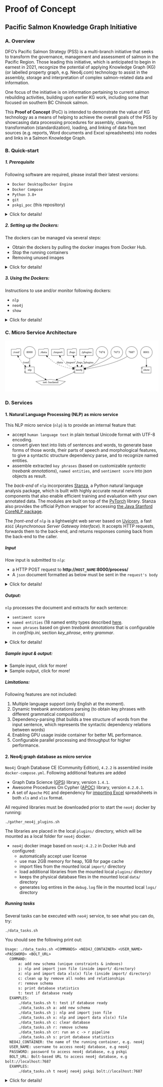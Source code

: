 # Proof of Concept
## Pacific Salmon Knowledge Graph Initiative

### A. Overview
DFO’s Pacific Salmon Strategy (PSS) is a multi-branch initiative that seeks to transform the governance, management and assessment of salmon in the Pacific Region. Those leading this initiative, which is anticipated to begin in earnest in 2021, recognize the potential of applying Knowledge Graph (KG) (or labelled property graph, e.g. Neo4j.com) technology to assist in the assembly, storage and interpretation of complex salmon-related data and information.

One focus of the initiative is on information pertaining to current salmon rebuilding activities, building upon earlier KG work, including some that focused on southern BC Chinook salmon.

This **Proof of Concept** (PoC) is intended to demonstrate the value of KG technology as a means of helping to achieve the overall goals of the PSS by showcasing data processing procedures for assembly, cleaning, transformation (standardization), loading, and linking of data from text sources (e.g. reports, Word documents and Excel spreadsheets) into nodes and links in a Salmon Knowledge Graph.

### B. Quick-start

##### 1. Prerequisite

Following software are required, please install their latest versions:
- `Docker Desktop`/`Docker Engine`
- `Docker Compose`
- `Python 3.8+`
- `git`
- `pskgi_poc` (this repository)

<details><summary>Click for details!</summary>

###### Step 1 - Install `Docker Desktop`/`Docker Engine`
For macOS or Windows install [Docker Desktop](https://docs.docker.com/desktop/).

For people who know what WSL is: Installing `Windows Subsystem for Linux 2`, a.k.a `WSL2` is highly recommended before installing Docker Desktop.

For Linux, install [Docker Engine](https://docs.docker.com/engine/).

**Important**: it is recommended that at least 6GB memory and 10GB disk space allowed for Docker Desktop. Check the `Preferences`, and then `Resources` menu-item of the `Docker` top menu icon to adjust them.

###### Step 2 - Install `Docker Compose`
For all system, install [Docker Compose](https://docs.docker.com/compose/).

###### Step 3 - Install `git`
Make sure that you have `git` install on your system.

- For Windows: Download [Git for Windows](https://git-scm.com/download/win) and install it.

- For macOS: install [homebrew](https://brew.sh), and then in Terminal:

      brew install git

- For Debian-based Linux:

      sudo apt update
      sudo apt upgrade
      sudo apt install git


- For RPM-based Linux:

      sudo yum upgrade
      sudo yum install git

*For Ubuntu: in case permission error is encountered at the first run of docker-compose, try to create the docker user group and add yourself to it*

    sudo groupadd docker
    sudo usermod -aG docker ${USER}

###### Step 4 - Install `Python`
Follow instructions this [guide](https://installpython3.com/).

###### Step 5 - Install `pskgi_poc` (this repository):
Check out the [repo](https://github.com/nghia71/pskgi_poc) by opening a Terminal or Command Prompt on your system, go to a directory where you want to place this repository, and type:

    git clone https://github.com/nghia71/pskgi_poc.git
    cd pskgi_poc

</details>

##### 2. Setting up the Dockers:
The dockers can be managed via several steps:
- Obtain the dockers by pulling the docker images from Docker Hub.
- Stop the running containers
- Removing unused images

<details><summary>Click for details!</summary>

Make sure that all requirements in `1. Prerequisite` are satisfied.
It it **important** to note that all `docker` and `docker-compose` command must be execute inside the `pskgi_poc` repo directory, where the `docker-compose.yml` is present.

###### a. Obtain the dockers by pulling the built docker images from [repositories](https://hub.docker.com/repository/docker/nghiadh/nlp) on Docker Hub, create the containers, and run them

    docker-compose pull
    docker-compose up --no-build

*Note: it will takes sometimes to download about 2GB image.*

Add a `-d` option if you want them run in the background

    docker-compose up -d --no-build

***[Optional]: Build the docker images, create the containers, and run them***

Rebuild the image:

    docker-compose up --build

*Note: it will takes sometimes to download `PyTorch` (700MB), and neural English language models for `stanza`.*

Add a `-d` option if you want them run in the background

    docker-compose up -d --build

Later invocations:

    docker-compose up


###### b. Stop the running containers

If they are running on the console (i.e. without `-d` option). Press `Ctrl+C` to gracefully shutdow.

You can also stop it from the other Terminal (in `pskgi_poc` directory):

    docker-compose down

###### c. Removing unused images

    docker image prune

*Note: it is worth to run because it can remove over 3.5GB temporary data produced during the build of the docker image*

</details>

##### 3. Using the Dockers:

Instructions to use and/or monitor following dockers:
- `nlp`
- `neo4j`
- `show`

<details><summary>Click for details!</summary>

##### a. `nlp`:

Assume that you are in `pskgi_poc` directory, check if it's running:

    cd test

**For macOS, Linux**

    ./check_nlp.sh http://127.0.0.1:8000/

**For Windows**

Assume that you are in `pskgi_poc` directory, check if it's running:

    check_nlp.bat http://127.0.0.1:8000/

If the script prints `"OK"`, the service is ready, then test it with proper input. You should see `json` output on the console.

**For macOS, Linux**

    ./test_nlp.sh http://127.0.0.1:8000/process/ nlp_input.txt

**For Windows**

    test_nlp.bat http://127.0.0.1:8000/process/ nlp_input.txt


*Note 1: the `nlp` docker is accessible from anywhere if the host's IP and port 8000 is reachable.*

*Note 2: see the Input and Output sections of the Natural Language Processing (NLP) micro service for more details*

##### b. `neo4j`:

Assume that you are in `pskgi_poc` directory, check if it's running:

    cd test

**For macOS, Linux**

    ./data_tasks.sh t neo4j neo4j pskgi bolt://localhost:7687/

**For all OS**

You can start a browser and points it at http://localhost:7474/.

*Note 1: the `neo4j` docker is accessible from anywhere if the host's IP and port 7474 is reachable.*

Create a new set of unique constraints and indexes defined in a `Cypher Query Language` (`cql`) script, which is placed in the local `cql/` directory.

    ./data_tasks.sh a neo4j neo4j pskgi bolt://localhost:7687 cql/nlp_schema.cql

Import data from a `xlsx` formatted data file, placed in `import/` directory, for example `input.xlsx`. There is no need for prefix `import/` since `neo4j` will see it at the mounted volume inside the container.

    ./data_tasks.sh j neo4j neo4j pskgi bolt://localhost:7687 /input.xlsx psf_news\!A1:B6 http://nlp:8000/process/

Open the brower, go to http://localhost:7474, enter username (neo4j) and password (pskgi), type the below and press `[Ctrl/Cmd]+Enter`:

    MATCH (e:NE)-[:E_IN_S]->(s)<-[:E_IN_S]-(loc:LOC)-[:W_IN_E]-(w:LW)
      WHERE e.c IN ["Coho", "Chinook", "Chum", "Sockeye"] AND w.l = "river"
    WITH e, loc
      MATCH (e)-[:E_IN_D]->(d)<-[:K_IN_D]-(k:KP)-[:W_IN_K]-(w:LW)
        WHERE w.l IN ["habitat", "project", "grant"]
    WITH DISTINCT(d) AS d, e, COLLECT(DISTINCT(loc)) AS oc, COLLECT(DISTINCT(k)) AS kc
    RETURN DISTINCT(e) AS species, COLLECT([d, oc, kc]) AS mentioned_locations;

![Match locations, key phrases related to salmons in projects or grants](img/graph.png)

##### c. `show`:

  A simple docker, to host the interactive slideshow.

    docker-compose pull
    docker-compose up --no-build

  To build this docker:

    docker-compose up --build show

  Open the brower, go to http://localhost:7474, enter username (neo4j) and password (pskgi), type the below and press `[Ctrl/Cmd]+Enter`:

    :play http://localhost:8001/html/show.html

  and follow the instructions on the screen.

</details>

### C. Micro Service Architecture

![Docker services](img/docker-compose.png)

### D. Services

#### 1. Natural Language Processing (NLP) as micro service

This NLP micro service (`nlp`) is to provide an internal feature that:
- accept `human language text` in plain textual Unicode format with UTF-8 encoding.
- convert given text into lists of sentences and words, to generate base forms of those words, their parts of speech and morphological features, to give a syntactic structure dependency parse, and to recognize named entities.
- assemble extracted `key phrases` (based on customizable *syntactic treebank annotations*), `named entities`, and `sentiment score` into json objects as result.

The *back-end* of `nlp` incorporates [Stanza](https://stanfordnlp.github.io/stanza/), a Python natural language analysis package, which is built with highly accurate neural network components that also enable efficient training and evaluation with your own annotated data. The modules are built on top of the [PyTorch](https://pytorch.org) library. Stanza also provides the official Python wrapper for accessing [the Java Stanford CoreNLP package](https://stanfordnlp.github.io/CoreNLP/).

The *front-end* of `nlp` is a lightweight web server based on [Uvicorn](https://www.uvicorn.org), a fast `ASGI` (*Asynchronous Server Gateway Interface*). It accepts HTTP requests, forwards them to the back-end, and returns responses coming back from the back-end to the caller.

##### Input
How input is submitted to `nlp`:
- a HTTP POST request to **http://`HOST_NAME`:8000/process/**
- A `json` document formatted as below must be sent in the `request's body`

<details><summary>Click for details!</summary>


      ####################
      # Define the document model that the webapp receives from submission:
      # It is a json format:
      # {
      #   "u": the uid of the document, the webapp retains and returns it
      #   "c": the textual content of the document.
      # }

</details>

##### Output:
`nlp` processes the document and extracts for each sentence:
- `sentiment score`
- `named entities` (18 named entity types
described [here](https://stanfordnlp.github.io/stanza/available_models.html).
- `noun phrases` based on given *treebank annotations* that is configurable
in *conf/nlp.ini*, section *key_phrase*, entry *grammar*.

<details><summary>Click for details!</summary>

  Output is a `json` document in following format:

      {
          'u': the uid of the document
          'p': the processed content, see PostProcessor for more information
      }

  Processed document is represented by a list of sentences, each is a dictionary:

      {
          't': the original text of the sentence,
          's': the sentiment score (0, 1, 2), as a string,
          'e': list of extracted entities (see below),
          'k': list of extracted key phrases, for format see below
      }

    Extracted entities of a document is a list of dictionaries:

      {
          't': the entity type, one of the 18 named entity types, e.g. PERSON,
          'c': the textual content, for example `First Nations`,
          'w': list of words, each is a dictionary, see below
      }

    Extracted key phrases of a sentence is a list of dictionaries:

      {
          'c': the textual content, e.g. `restoration stock assessment activities`
          'w': list of words, each is a dictionary, see below
      }

    Extracted word in format of {'c': word text, 'l': lemmatized form}

    *Note: a key phrase is collected from a sentence by using treebank-specific grammar on the `xpos` property of each word in a sentence:*

      JJ? ((VB[G|N|D]|NN[P]?[S]?) (HYPH|IN|POS)*)* NN[P]?[S]?

</details>

##### Sample input & output:

<details>
  <summary>Sample input, click for more!</summary>

  Sample input from [PSF](https://www.psf.ca/news-media/238056-granted-16-south-vancouver-island-salmon-community-projects-pacific-salmon), this can be located at `test/nlp_input.txt`

      [
        {
          "u":"123",
          "c":"The Pacific Salmon Foundation (PSF) announces grants for 16 projects in the South Vancouver Island region, totalling $238,056 through the PSF Community Salmon Program (CSP). The total value of the projects, which includes community fundraising, contributions and volunteer time, is $1,488,711 and is focused on the rehabilitation of key Pacific salmon habitats and stock enhancement in the South Vancouver Island area."
        }
      ]
</details>

<details>
  <summary>Sample output, click for more!</summary>

  Sample output from processing of the above input.

    [
      {
       "p" : {
          "et" : [
             {
                "c" : "The Pacific Salmon Foundation (PSF)",
                "l" : [
                   "the",
                   "pacific",
                   "salmon",
                   "foundation",
                   "(",
                   "psf",
                   ")"
                ],
                "t" : "ORG"
             },
             {
                "c" : "16",
                "l" : [
                   "16"
                ],
                "t" : "CARDINAL"
             },
             {
                "c" : "South Vancouver Island",
                "l" : [
                   "south",
                   "vancouver",
                   "island"
                ],
                "t" : "LOC"
             },
             {
                "c" : "238,056",
                "l" : [
                   "238,056"
                ],
                "t" : "MONEY"
             },
             {
                "c" : "the PSF Community Salmon Program",
                "l" : [
                   "the",
                   "psf",
                   "community",
                   "salmon",
                   "program"
                ],
                "t" : "ORG"
             },
             {
                "c" : "CSP",
                "l" : [
                   "csp"
                ],
                "t" : "ORG"
             },
             {
                "c" : "1,488,711",
                "l" : [
                   "1,488,711"
                ],
                "t" : "MONEY"
             },
             {
                "c" : "Pacific",
                "l" : [
                   "pacific"
                ],
                "t" : "LOC"
             },
             {
                "c" : "South Vancouver Island",
                "l" : [
                   "south",
                   "vancouver",
                   "island"
                ],
                "t" : "LOC"
             }
          ],
          "st" : [
             {
                "kp" : [
                   {
                      "c" : "Pacific Salmon Foundation",
                      "l" : [
                         "pacific",
                         "salmon",
                         "foundation"
                      ]
                   },
                   {
                      "c" : "PSF",
                      "l" : [
                         "psf"
                      ]
                   },
                   {
                      "c" : "grants",
                      "l" : [
                         "grant"
                      ]
                   },
                   {
                      "c" : "projects",
                      "l" : [
                         "project"
                      ]
                   },
                   {
                      "c" : "South Vancouver Island region",
                      "l" : [
                         "south",
                         "vancouver",
                         "island",
                         "region"
                      ]
                   },
                   {
                      "c" : "PSF Community Salmon Program",
                      "l" : [
                         "psf",
                         "community",
                         "salmon",
                         "program"
                      ]
                   },
                   {
                      "c" : "CSP",
                      "l" : [
                         "csp"
                      ]
                   }
                ],
                "ot" : "The Pacific Salmon Foundation (PSF) announces grants for 16 projects in the South Vancouver Island region, totalling $238,056 through the PSF Community Salmon Program (CSP).",
                "sm" : 1
             },
             {
                "kp" : [
                   {
                      "c" : "total value",
                      "l" : [
                         "total",
                         "value"
                      ]
                   },
                   {
                      "c" : "projects",
                      "l" : [
                         "project"
                      ]
                   },
                   {
                      "c" : "community fundraising",
                      "l" : [
                         "community",
                         "fundraising"
                      ]
                   },
                   {
                      "c" : "contributions",
                      "l" : [
                         "contribution"
                      ]
                   },
                   {
                      "c" : "volunteer time",
                      "l" : [
                         "volunteer",
                         "time"
                      ]
                   },
                   {
                      "c" : "rehabilitation",
                      "l" : [
                         "rehabilitation"
                      ]
                   },
                   {
                      "c" : "key Pacific salmon habitats",
                      "l" : [
                         "key",
                         "pacific",
                         "salmon",
                         "habitat"
                      ]
                   },
                   {
                      "c" : "stock enhancement",
                      "l" : [
                         "stock",
                         "enhancement"
                      ]
                   },
                   {
                      "c" : "South Vancouver Island area",
                      "l" : [
                         "south",
                         "vancouver",
                         "island",
                         "area"
                      ]
                   }
                ],
                "ot" : "The total value of the projects, which includes community fundraising, contributions and volunteer time, is $1,488,711 and is focused on the rehabilitation of key Pacific salmon habitats and stock enhancement in the South Vancouver Island area.",
                "sm" : 2
             }
          ]
       },
       "u" : "123"
     }
    ]
</details>

##### Limitations:
Following features are not included:
1. Multiple language support (only English at the moment).
2. Dynamic treebank annotations parsing (to obtain key phrases with different grammatical compositions)
3. Dependency-parsing (that builds a tree structure of words from the input sentence, which represents the syntactic dependency relations between words)
4. Enabling GPU usage inside container for better ML performance.
5. Configurable parallel processing and throughput for higher performance.

#### 2. Neo4j graph database as micro service

`Neo4j` Graph Database CE (Community Edition), `4.2.2` is assembled inside `docker-compose.yml`. Following additional features are added
- Graph Data Science ([GPS](https://neo4j.com/developer/graph-data-science/)) library, version `1.4.1`.
- Awesome Procedures On Cypher ([APOC](https://neo4j.com/labs/apoc/)) library, version `4.2.0.1`.
- A set of `Apache` `POI` and dependency for [importing Excel](https://neo4j.com/labs/apoc/4.2/import/xls/) spreadsheets in both `xls` and `xlsx` format.

All required libraries must be downloaded prior to start the `neo4j` docker by running:

    ./gather_neo4j_plugins.sh

The libraries are placed in the local `plugins/` directory, which will be mounted as a local folder for `neo4j` docker.

- `neo4j` docker image based on `neo4j:4.2.2` in Docker Hub and configured:
  + automatically accept user license
  + use max 2GB memory for heap, 1GB for page cache
  + import files from the mounted local `import/` directory
  + load additional libraries from the mounted local `plugins/` directory
  + keeps the physical database files in the mounted local `data/` directory
  + generates log entires in the `debug.log` file in the mounted local `logs/` directory

##### Running tasks
Several tasks can be executed with `neo4j` service, to see what you can do, try:

    ./data_tasks.sh

You should see the following print out:

```
Usage: ./data_tasks.sh <COMMANDS> <NEO4J_CONTAINER> <USER_NAME> <PASSWORD> <BOLT_URL>
  COMMAND:
      a: add new schema (unique constraints & indexes)
      j: nlp and import json file (inside import/ directory)
      x: nlp and import data xls(x) file (inside import/ directory)
      c: clean up by remove all nodes and relationships
      r: remove schema
      s: print database statistics
      t: test if database ready
  EXAMPLES:
      ./data_tasks.sh t: test if database ready
      ./data_tasks.sh a: add new schema
      ./data_tasks.sh j: nlp and import json file
      ./data_tasks.sh x: nlp and import data xls(x) file
      ./data_tasks.sh c: clear database
      ./data_tasks.sh r: remove schema
      ./data_tasks.sh cr: run an c -> r pipeline
      ./data_tasks.sh s: print database statistics
  NEO4J_CONTAINER: the name of the running container, e.g. neo4j
  USER_NAME: username to access neo4j database, e.g neo4j
  PASSWORD: password to access neo4j database, e.g pskgi
  BOLT_URL: Bolt-based URL to access neo4j database, e.g bolt://localhost:7687
  EXAMPLES:
      ./data_tasks.sh t neo4j neo4j pskgi bolt://localhost:7687
```

<details><summary>Click for details!</summary>

Test if `neo4j` docker container is running:

    ./data_tasks.sh t neo4j neo4j pskgi bolt://localhost:7687

[Optional] Clear - remove all nodes and relationships from - the database (note that this might slow down for large database):

    ./data_tasks.sh c neo4j neo4j pskgi bolt://localhost:7687

[Optional] Remove all unique constraints and indexes from the database :

    ./data_tasks.sh r neo4j neo4j pskgi bolt://localhost:7687

[Optional] Create a new set of unique constraints and indexes defined in a `Cypher Query Language` (`cql`) script, which is placed in the local `cql/` directory. Note that this needs to be done only once and before any data import

    ./data_tasks.sh a neo4j neo4j pskgi bolt://localhost:7687 cql/nlp_schema.cql

Import data from a `json` formatted data file, placed in `import/` directory, for example `input.json`. There is no need for prefix `import/` since `neo4j` will see it at the mounted volume inside the container. Note that
the `nlp` service is access at the URL http://nlp:8000/process/. `neo4j` and `nlp` services communicate via a private network `backend`, which is not exposed outside, so `neo4j` *sees* `nlp` by its own hostname `nlp`.

    ./data_tasks.sh j neo4j neo4j pskgi bolt://localhost:7687 input.json http://nlp:8000/process/

Import data from a `xlsx` formatted data file, placed in `import/` directory, for example `input.xlsx`. There is no need for prefix `import/` since `neo4j` will see it at the mounted volume inside the container. Note that
the `nlp` service is access at the URL http://nlp:8000/process/. `neo4j` and `nlp` services communicate via a private network `backend`, which is not exposed outside, so `neo4j` *sees* `nlp` by its own hostname `nlp`.

    ./data_tasks.sh j neo4j neo4j pskgi bolt://localhost:7687 /input.xlsx psf_news\!A1:B6 http://nlp:8000/process/

*Important*: the slash `/` in `/input.xlsx` is mandatory. The `!` in `psf_news\!A1:B6` is to escape the special character `!` in shell command. Note that the `psf_news\!A1:B6` is considered as a input sheet. Line numbers starts at 0, so `psf_news\!A1:B6` means to use cells from the region `A2:B6` in the Excel file.

</details>
